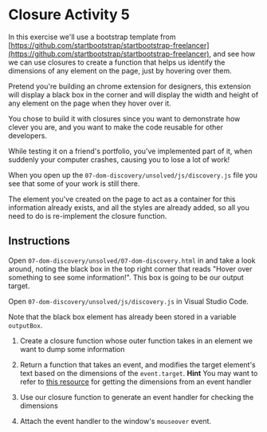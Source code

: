 # Closure Activity 5

In this exercise we'll use a bootstrap template from [https://github.com/startbootstrap/startbootstrap-freelancer](https://github.com/startbootstrap/startbootstrap-freelancer), and see how we can use closures to create a function that helps us identify the dimensions of any element on the page, just by hovering over them.

Pretend you're building an chrome extension for designers, this extension will display a black box in the corner and will display the width and height of any element on the page when they hover over it.

You chose to build it with closures since you want to demonstrate how clever you are, and you want to make the code reusable for other developers.

While testing it on a friend's portfolio, you've implemented part of it, when suddenly your computer crashes, causing you to lose a lot of work!

When you open up the `07-dom-discovery/unsolved/js/discovery.js` file you see that some of your work is still there.

The element you've created on the page to act as a container for this information already exists, and all the styles are already added, so all you need to do is re-implement the closure function.

## Instructions

Open `07-dom-discovery/unsolved/07-dom-discovery.html` in and take a look around, noting the black box in the top right corner that reads "Hover over something to see some information!". This box is going to be our output target.

Open `07-dom-discovery/unsolved/js/discovery.js` in Visual Studio Code.

Note that the black box element has already been stored in a variable `outputBox`.

1. Create a closure function whose outer function takes in an element we want to dump some information

2. Return a function that takes an event, and modifies the target element's text based on the dimensions of the `event.target`. **Hint** You may want to refer to [this resource](https://www.javascripttutorial.net/javascript-dom/javascript-width-height/) for getting the dimensions from an event handler

3. Use our closure function to generate an event handler for checking the dimensions

4. Attach the event handler to the window's `mouseover` event.
